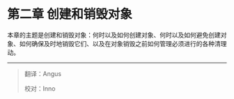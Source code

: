 # 第二章 创建和销毁对象

本章的主题是创建和销毁对象：何时以及如何创建对象、何时以及如何避免创建对象、如何确保及时地销毁它们、以及在对象销毁之前如何管理必须进行的各种清理动。  

---

> 翻译：Angus
> 
> 校对：Inno

